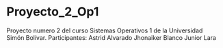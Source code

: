 # Proyecto_2_Op1
Proyecto numero 2 del curso Sistemas Operativos 1 de la Universidad Simón Bolívar.
Participantes:
Astrid Alvarado
Jhonaiker Blanco
Junior Lara
